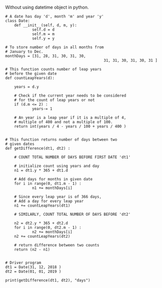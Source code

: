 Without using datetime object in python.

    # A date has day 'd', month 'm' and year 'y'
    class Date:
        def __init__(self, d, m, y):
                self.d = d
                self.m = m
                self.y = y

    # To store number of days in all months from
    # January to Dec.
    monthDays = [31, 28, 31, 30, 31, 30,
                                                31, 31, 30, 31, 30, 31 ]

    # This function counts number of leap years
    # before the given date
    def countLeapYears(d):

        years = d.y

        # Check if the current year needs to be considered
        # for the count of leap years or not
        if (d.m <= 2) :
                years-= 1

        # An year is a leap year if it is a multiple of 4,
        # multiple of 400 and not a multiple of 100.
        return int(years / 4 - years / 100 + years / 400 )


    # This function returns number of days between two
    # given dates
    def getDifference(dt1, dt2) :

        # COUNT TOTAL NUMBER OF DAYS BEFORE FIRST DATE 'dt1'

        # initialize count using years and day
        n1 = dt1.y * 365 + dt1.d

        # Add days for months in given date
        for i in range(0, dt1.m - 1) :
                n1 += monthDays[i]

        # Since every leap year is of 366 days,
        # Add a day for every leap year
        n1 += countLeapYears(dt1)

        # SIMILARLY, COUNT TOTAL NUMBER OF DAYS BEFORE 'dt2'

        n2 = dt2.y * 365 + dt2.d
        for i in range(0, dt2.m - 1) :
                n2 += monthDays[i]
        n2 += countLeapYears(dt2)

        # return difference between two counts
        return (n2 - n1)


    # Driver program
    dt1 = Date(31, 12, 2018 )
    dt2 = Date(01, 01, 2019 )

    print(getDifference(dt1, dt2), "days")
